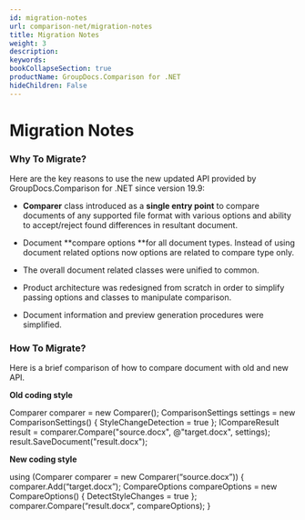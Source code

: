 ```yaml
---
id: migration-notes
url: comparison-net/migration-notes
title: Migration Notes
weight: 3
description: 
keywords: 
bookCollapseSection: true
productName: GroupDocs.Comparison for .NET
hideChildren: False
---
```


# Migration Notes


### Why To Migrate?

  
Here are the key reasons to use the new updated API provided by GroupDocs.Comparison for .NET since version 19.9:

*   **Comparer** class introduced as a **single entry point** to compare documents of any supported file format with various options and ability to accept/reject found differences in resultant document.   
    
*   Document **compare options **for all document types. Instead of using document related options now options are related to compare type only.
*   The overall document related classes were unified to common.  
    
*   Product architecture was redesigned from scratch in order to simplify passing options and classes to manipulate comparison.
    
*   Document information and preview generation procedures were simplified.  
      
    

### How To Migrate?

Here is a brief comparison of how to compare document with old and new API.  

**Old coding style**

Comparer comparer = new Comparer();
ComparisonSettings settings = new ComparisonSettings() 
{ 
	StyleChangeDetection = true
};
ICompareResult result = comparer.Compare("source.docx", @"target.docx", settings);
result.SaveDocument("result.docx");

**New coding style**

using (Comparer comparer = new Comparer(“source.docx”))
{
    comparer.Add(“target.docx”);
    CompareOptions compareOptions = new CompareOptions()
    {
        DetectStyleChanges = true
    };
	comparer.Compare(“result.docx”, compareOptions);
}

